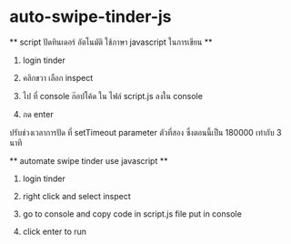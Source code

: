# auto-swipe-tinder-js

** script ปัดทินเดอร์ อัตโนมัติ ใช้ภาษา javascript ในการเขียน ** 

1. login tinder 

2. คลิกขวา เลือก inspect 

3. ไป ที่ console ก๊อปโค้ด ใน ไฟล์ script.js ลงใน console 

4. กด enter

ปรับช่วงเวลาการปัด ที่ setTimeout parameter ตัวที่สอง ซึ่งตอนนี้เป็น 180000  เท่ากับ 3 นาที

** automate swipe tinder use javascript **

1. login tinder

2. right click and select inspect 

3. go to console and copy code in script.js file put in console

4. click enter to run 
